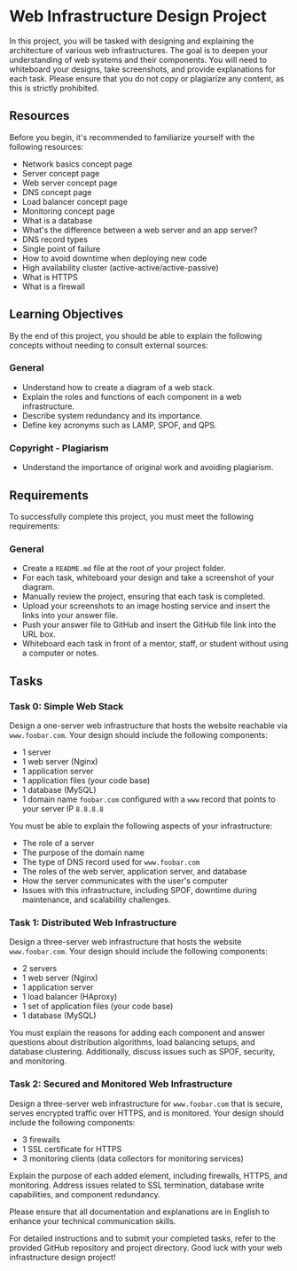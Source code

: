 # Web Infrastructure Design Project

In this project, you will be tasked with designing and explaining the architecture of various web infrastructures. 
The goal is to deepen your understanding of web systems and their components. You will need to whiteboard your designs, 
take screenshots, and provide explanations for each task. Please ensure that you do not copy or plagiarize any content, 
as this is strictly prohibited.

## Resources

Before you begin, it's recommended to familiarize yourself with the following resources:

- Network basics concept page
- Server concept page
- Web server concept page
- DNS concept page
- Load balancer concept page
- Monitoring concept page
- What is a database
- What's the difference between a web server and an app server?
- DNS record types
- Single point of failure
- How to avoid downtime when deploying new code
- High availability cluster (active-active/active-passive)
- What is HTTPS
- What is a firewall

## Learning Objectives

By the end of this project, you should be able to explain the following concepts without needing to consult external sources:

### General

- Understand how to create a diagram of a web stack.
- Explain the roles and functions of each component in a web infrastructure.
- Describe system redundancy and its importance.
- Define key acronyms such as LAMP, SPOF, and QPS.

### Copyright - Plagiarism

- Understand the importance of original work and avoiding plagiarism.

## Requirements

To successfully complete this project, you must meet the following requirements:

### General
- Create a `README.md` file at the root of your project folder.
- For each task, whiteboard your design and take a screenshot of your diagram.
- Manually review the project, ensuring that each task is completed.
- Upload your screenshots to an image hosting service and insert the links into your answer file.
- Push your answer file to GitHub and insert the GitHub file link into the URL box.
- Whiteboard each task in front of a mentor, staff, or student without using a computer or notes.

## Tasks

### Task 0: Simple Web Stack
Design a one-server web infrastructure that hosts the website reachable via `www.foobar.com`. Your design should include the following components:

- 1 server
- 1 web server (Nginx)
- 1 application server
- 1 application files (your code base)
- 1 database (MySQL)
- 1 domain name `foobar.com` configured with a `www` record that points to your server IP `8.8.8.8`

You must be able to explain the following aspects of your infrastructure:
- The role of a server
- The purpose of the domain name
- The type of DNS record used for `www.foobar.com`
- The roles of the web server, application server, and database
- How the server communicates with the user's computer
- Issues with this infrastructure, including SPOF, downtime during maintenance, and scalability challenges.

### Task 1: Distributed Web Infrastructure

Design a three-server web infrastructure that hosts the website `www.foobar.com`. Your design should include the following components:

- 2 servers
- 1 web server (Nginx)
- 1 application server
- 1 load balancer (HAproxy)
- 1 set of application files (your code base)
- 1 database (MySQL)

You must explain the reasons for adding each component and answer questions about distribution algorithms, load balancing setups, 
and database clustering. Additionally, discuss issues such as SPOF, security, and monitoring.

### Task 2: Secured and Monitored Web Infrastructure

Design a three-server web infrastructure for `www.foobar.com` that is secure, serves encrypted traffic over HTTPS, and is monitored. 
Your design should include the following components:

- 3 firewalls
- 1 SSL certificate for HTTPS
- 3 monitoring clients (data collectors for monitoring services)

Explain the purpose of each added element, including firewalls, HTTPS, and monitoring. Address issues related to SSL termination, 
database write capabilities, and component redundancy.

Please ensure that all documentation and explanations are in English to enhance your technical communication skills.

For detailed instructions and to submit your completed tasks, refer to the provided GitHub repository and project directory. 
Good luck with your web infrastructure design project!
